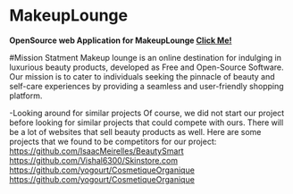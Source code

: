 # MakeupLounge
<strong> OpenSource web Application for MakeupLounge <a href="">Click Me!</a></strong>

#Mission Statment
Makeup lounge is an online destination for indulging in luxurious beauty products, developed as Free and Open-Source Software. Our mission is to cater to individuals seeking the pinnacle of beauty and self-care experiences by providing a seamless and user-friendly shopping platform.

-Looking around for similar projects
Of course, we did not start our project before looking for similar projects that could compete with ours. There will be a lot of websites that sell beauty products as well. Here are some projects that we found to be competitors for our project:
https://github.com/IsaacMeirelles/BeautySmart
https://github.com/Vishal6300/Skinstore.com
https://github.com/yogourt/CosmetiqueOrganique
https://github.com/yogourt/CosmetiqueOrganique
